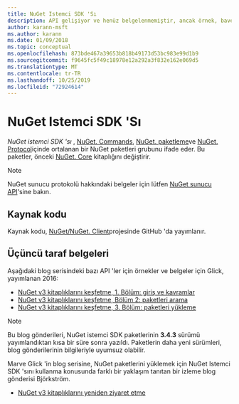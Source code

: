 ```yaml
---
title: NuGet Istemci SDK 'Sı
description: API gelişiyor ve henüz belgelenmemiştir, ancak örnek, bave Glick 'in blogundan bulunabilir.
author: karann-msft
ms.author: karann
ms.date: 01/09/2018
ms.topic: conceptual
ms.openlocfilehash: 873bde467a39653b818b49173d53bc983e99d1b9
ms.sourcegitcommit: f9645fc5f49c18978e12a292a3f832e162e069d5
ms.translationtype: MT
ms.contentlocale: tr-TR
ms.lasthandoff: 10/25/2019
ms.locfileid: "72924614"
---
```

# <a name="nuget-client-sdk"></a>NuGet Istemci SDK 'Sı

*NuGet istemci SDK 'sı* , [NuGet. Commands](https://www.nuget.org/packages/NuGet.Commands), [NuGet. paketleme](https://www.nuget.org/packages/NuGet.Packaging)ve [NuGet. Protocol](https://www.nuget.org/packages/NuGet.Protocol)içinde ortalanan bir NuGet paketleri grubunu ifade eder. Bu paketler, önceki [NuGet. Core](https://www.nuget.org/packages/NuGet.Core/) kitaplığını değiştirir.

> [!Note]
>  NuGet sunucu protokolü hakkındaki belgeler için lütfen [NuGet sunucu API](~/api/overview.md)'sine bakın.

## <a name="source-code"></a>Kaynak kodu

Kaynak kodu, [NuGet/NuGet. Client](https://github.com/NuGet/NuGet.Client)projesinde GitHub 'da yayımlanır.

## <a name="third-party-documentation"></a>Üçüncü taraf belgeleri

Aşağıdaki blog serisindeki bazı API 'ler için örnekler ve belgeler için Glick, yayımlanan 2016:

- [NuGet v3 kitaplıklarını keşfetme, 1. Bölüm: giriş ve kavramlar](http://daveaglick.com/posts/exploring-the-nuget-v3-libraries-part-1)
- [NuGet v3 kitaplıklarını keşfetme, Bölüm 2: paketleri arama](http://daveaglick.com/posts/exploring-the-nuget-v3-libraries-part-2)
- [NuGet v3 kitaplıklarını keşfetme, 3. Bölüm: paketleri yükleme](http://daveaglick.com/posts/exploring-the-nuget-v3-libraries-part-3)

> [!Note]
> Bu blog gönderileri, NuGet istemci SDK paketlerinin **3.4.3** sürümü yayımlandıktan kısa bir süre sonra yazıldı.
> Paketlerin daha yeni sürümleri, blog gönderilerinin bilgileriyle uyumsuz olabilir.

Marve Glick 'in blog serisine, NuGet paketlerini yüklemek için NuGet Istemci SDK 'sını kullanma konusunda farklı bir yaklaşım tanıtan bir izleme blog gönderisi Björkström.

- [NuGet v3 kitaplıklarını yeniden ziyaret etme](https://martinbjorkstrom.com/posts/2018-09-19-revisiting-nuget-client-libraries)
